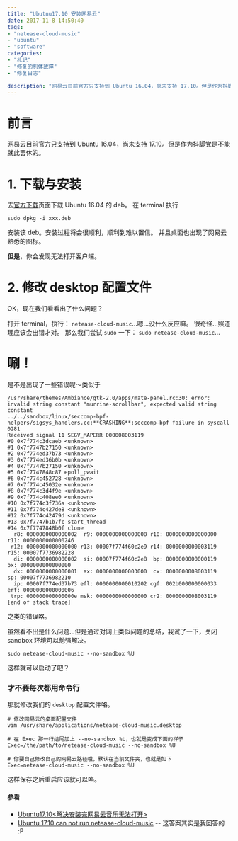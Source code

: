 ```yaml
---
title: "Ubutnu17.10 安装网易云"
date: 2017-11-8 14:50:40
tags: 
- "netease-cloud-music"
- "ubuntu"
- "software"
categories:
- "札记" 
- "修复的机体故障"
- "修复日志"

description: "网易云目前官方只支持到 Ubuntu 16.04，尚未支持 17.10。但是作为抖脚党是不能就此罢休的..."
---
```


# 前言
网易云目前官方只支持到 Ubuntu 16.04，尚未支持 17.10。但是作为抖脚党是不能就此罢休的。

# 1. 下载与安装

去[官方下载](http://music.163.com/#/download)页面下载 Ubuntu 16.04 的 deb。
在 terminal 执行

```shell
sudo dpkg -i xxx.deb
```

安装该 deb。安装过程将会很顺利，顺利到难以置信。
并且桌面也出现了网易云熟悉的图标。

**但是**，你会发现无法打开客户端。

# 2. 修改 desktop 配置文件

OK，现在我们看看出了什么问题？

打开 terminal，执行： `netease-cloud-music`...嗯...没什么反应嘛。
很奇怪...照道理应该会出错才对。
那么我们尝试 `sudo` 一下： `sudo netease-cloud-music`...

# 唰！

是不是出现了一些错误呢～类似于

```shell
/usr/share/themes/Ambiance/gtk-2.0/apps/mate-panel.rc:30: error: invalid string constant "murrine-scrollbar", expected valid string constant
../../sandbox/linux/seccomp-bpf-helpers/sigsys_handlers.cc:**CRASHING**:seccomp-bpf failure in syscall 0281
Received signal 11 SEGV_MAPERR 000008003119
#0 0x7f774c3dcaeb <unknown>
#1 0x7f7747b27150 <unknown>
#2 0x7f774ed37b73 <unknown>
#3 0x7f774ed36b0b <unknown>
#4 0x7f7747b27150 <unknown>
#5 0x7f7747848c87 epoll_pwait
#6 0x7f774c452728 <unknown>
#7 0x7f774c45032e <unknown>
#8 0x7f774c3d4f9e <unknown>
#9 0x7f774c408ee0 <unknown>
#10 0x7f774c3f736a <unknown>
#11 0x7f774c427de8 <unknown>
#12 0x7f774c42479d <unknown>
#13 0x7f7747b1b7fc start_thread
#14 0x7f7747848b0f clone
  r8: 0000000000000002  r9: 0000000000000008 r10: 0000000000000000 r11: 0000000000000246
 r12: 0000000000000000 r13: 00007f774f60c2e9 r14: 0000000000003119 r15: 00007f7736982228
  di: 0000000000000002  si: 00007f774f60c2e8  bp: 0000000000000119  bx: 0000000000000000
  dx: 0000000000000001  ax: 0000000000003000  cx: 0000000008003119  sp: 00007f7736982210
  ip: 00007f774ed37b73 efl: 0000000000010202 cgf: 002b000000000033 erf: 0000000000000006
 trp: 000000000000000e msk: 0000000000000000 cr2: 0000000008003119
[end of stack trace]
```
之类的错误咯。

虽然看不出是什么问题...但是通过对网上类似问题的总结，我试了一下，关闭 sandbox 环境可以勉强解决。

```shell
sudo netease-cloud-music --no-sandbox %U
```
这样就可以启动了吧？

### 才不要每次都用命令行

那就修改我们的 `desktop` 配置文件咯。

```shell
# 修改网易云的桌面配置文件
vim /usr/share/applications/netease-cloud-music.desktop

# 在 Exec 那一行结尾加上 --no-sandbox %U，也就是变成下面的样子
Exec=/the/path/to/netease-cloud-music --no-sandbox %U

# 你要自己修改自己的网易云路径哦，默认在当前文件夹，也就是如下
Exec=netease-cloud-music --no-sandbox %U
```

这样保存之后重启应该就可以咯。

#### 参看

- [Ubuntu17.10<解决安装完网易云音乐无法打开>](http://blog.csdn.net/gpwner/article/details/78347516)
- [Ubuntu 17.10 can not run netease-cloud-music](https://stackoverflow.com/questions/46885202/ubuntu-17-10-can-not-run-netease-cloud-music/47176481#47176481) -- 这答案其实是我回答的 :P
